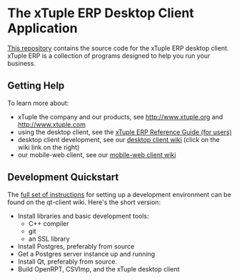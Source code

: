 # The xTuple ERP Desktop Client Application

[This repository](http://github.com/xtuple/qt-client) contains the source code
for the xTuple ERP desktop client. xTuple ERP is a collection of programs
designed to help you run your business.

## Getting Help

To learn more about:

* xTuple the company and our products, see http://www.xtuple.org and http://www.xtuple.com
* using the desktop client, see the [xTuple ERP Reference Guide (for users)](http://www.xtuple.org/sites/default/files/refguide/current/index.html)
* desktop client development, see our [desktop client wiki](http://github.com/xtuple/qt-client/wiki) (click on the wiki link on the right)
* our mobile-web client, see our [mobile-web client wiki](http://github.com/xtuple/xtuple/wiki)

## Development Quickstart

The [full set of instructions](https://github.com/xtuple/qt-client/wiki/Desktop-Development-Environment-Setup) for setting up a development environment can be found on the qt-client wiki. Here's the short version:

* Install libraries and basic development tools:
  * C++ compiler
  * git
  * an SSL library
* Install Postgres, preferably from source
* Get a Postgres server instance up and running
* Install Qt, preferably from source.
* Build OpenRPT, CSVImp, and the xTuple desktop client

